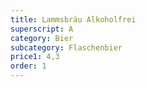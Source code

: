 ```yaml
---
title: Lammsbräu Alkoholfrei
superscript: A
category: Bier
subcategory: Flaschenbier
price1: 4,3
order: 1
---
```

